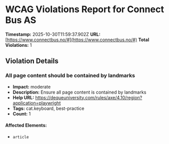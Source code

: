 # WCAG Violations Report for Connect Bus AS

**Timestamp:** 2025-10-30T11:59:37.902Z
**URL:** [https://www.connectbus.no/#](https://www.connectbus.no/#)
**Total Violations:** 1

## Violation Details

### All page content should be contained by landmarks

- **Impact:** moderate
- **Description:** Ensure all page content is contained by landmarks
- **Help URL:** https://dequeuniversity.com/rules/axe/4.10/region?application=playwright
- **Tags:** cat.keyboard, best-practice
- **Count:** 1

#### Affected Elements:

- `article`

